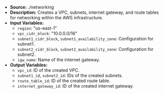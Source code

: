 - **Source:** ./networking
- **Description:** Creates a VPC, subnets, internet gateway, and route tables for networking within the AWS infrastructure.
- **Input Variables:**
  - `region`: "us-east-1"
  - `vpc_cidr_block`: "10.0.0.0/16"
  - `subnet1_cidr_block`, `subnet1_availability_zone`: Configuration for subnet1.
  - `subnet2_cidr_block`, `subnet2_availability_zone`: Configuration for subnet2.
  - `igw_name`: Name of the internet gateway.
- **Output Variables:**
  - `vpc_id`: ID of the created VPC.
  - `subnet1_id`, `subnet2_id`: IDs of the created subnets.
  - `route_table_id`: ID of the created route table.
  - `internet_gateway_id`: ID of the created internet gateway.
